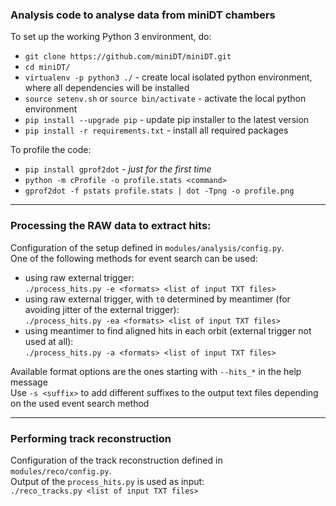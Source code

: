 ### Analysis code to analyse data from miniDT chambers

To set up the working Python 3 environment, do:
   * `git clone https://github.com/miniDT/miniDT.git`
   * `cd miniDT/`
   * `virtualenv -p python3 ./` - create local isolated python environment, where all dependencies will be installed
   * `source setenv.sh` or `source bin/activate` - activate the local python environment
   * `pip install --upgrade pip` - update pip installer to the latest version
   * `pip install -r requirements.txt` - install all required packages

To profile the code:
   * `pip install gprof2dot` - *just for the first time*
   * `python -m cProfile -o profile.stats <command>`
   * `gprof2dot -f pstats profile.stats | dot -Tpng -o profile.png`

- - - - -

### Processing the RAW data to extract hits:

Configuration of the setup defined in `modules/analysis/config.py`.  
One of the following methods for event search can be used:
   * using raw external trigger:  
     `./process_hits.py -e <formats> <list of input TXT files>`
   * using raw external trigger, with `t0` determined by meantimer (for avoiding jitter of the external trigger):  
     `./process_hits.py -ea <formats> <list of input TXT files>`
   * using meantimer to find aligned hits in each orbit (external trigger not used at all):  
     `./process_hits.py -a <formats> <list of input TXT files>`
  
  Available format options are the ones starting with `--hits_*` in the help message  
  Use `-s <suffix>` to add different suffixes to the output text files depending on the used event search method

- - - - -

### Performing track reconstruction
Configuration of the track reconstruction defined in `modules/reco/config.py`.  
Output of the `process_hits.py` is used as input:  
`./reco_tracks.py <list of input TXT files>`
